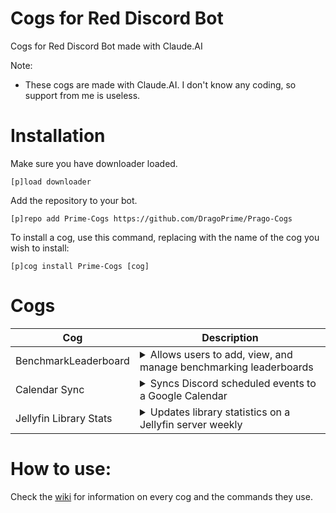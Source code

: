 # Cogs for Red Discord Bot
Cogs for Red Discord Bot made with Claude.AI

Note:
- These cogs are made with Claude.AI. I don't know any coding, so support from me is useless.

# Installation

Make sure you have downloader loaded.

    [p]load downloader

Add the repository to your bot.

    [p]repo add Prime-Cogs https://github.com/DragoPrime/Prago-Cogs

To install a cog, use this command, replacing <cog> with the name of the cog you wish to install:

    [p]cog install Prime-Cogs [cog]

# Cogs
| Cog | Description |
| --- | ----------- |
| BenchmarkLeaderboard | <details><summary>Allows users to add, view, and manage benchmarking leaderboards</summary>Allows users to add, view, and manage benchmarking leaderboards</details>
| Calendar Sync | <details><summary>Syncs Discord scheduled events to a Google Calendar</summary>Syncs Discord scheduled events to a Google Calendar</details>
| Jellyfin Library Stats | <details><summary>Updates library statistics on a Jellyfin server weekly</summary>Updates library statistics on a Jellyfin server weekly</details>

# How to use:
Check the [wiki](https://github.com/DragoPrime/Prime-Cogs/wiki) for information on every cog and the commands they use.
